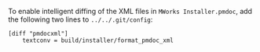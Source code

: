 To enable intelligent diffing of the XML files in `MWorks Installer.pmdoc`,
add the following two lines to `../../.git/config`:

    [diff "pmdocxml"]
    	textconv = build/installer/format_pmdoc_xml

